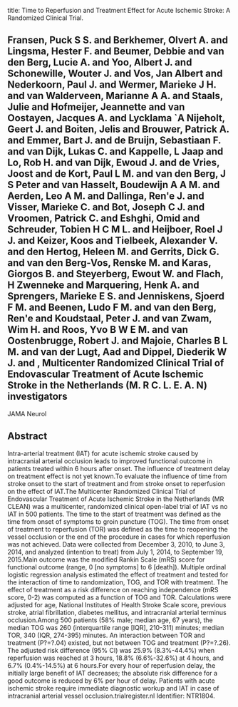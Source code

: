 title: Time to Reperfusion and Treatment Effect for Acute Ischemic Stroke: A Randomized Clinical Trial.

## Fransen, Puck S S. and Berkhemer, Olvert A. and Lingsma, Hester F. and Beumer, Debbie and van den Berg, Lucie A. and Yoo, Albert J. and Schonewille, Wouter J. and Vos, Jan Albert and Nederkoorn, Paul J. and Wermer, Marieke J H. and van Walderveen, Marianne A A. and Staals, Julie and Hofmeijer, Jeannette and van Oostayen, Jacques A. and Lycklama `A Nijeholt, Geert J. and Boiten, Jelis and Brouwer, Patrick A. and Emmer, Bart J. and de Bruijn, Sebastiaan F. and van Dijk, Lukas C. and Kappelle, L Jaap and Lo, Rob H. and van Dijk, Ewoud J. and de Vries, Joost and de Kort, Paul L M. and van den Berg, J S Peter and van Hasselt, Boudewijn A A M. and Aerden, Leo A M. and Dallinga, Ren'e J. and Visser, Marieke C. and Bot, Joseph C J. and Vroomen, Patrick C. and Eshghi, Omid and Schreuder, Tobien H C M L. and Heijboer, Roel J J. and Keizer, Koos and Tielbeek, Alexander V. and den Hertog, Heleen M. and Gerrits, Dick G. and van den Berg-Vos, Renske M. and Karas, Giorgos B. and Steyerberg, Ewout W. and Flach, H Zwenneke and Marquering, Henk A. and Sprengers, Marieke E S. and Jenniskens, Sjoerd F M. and Beenen, Ludo F M. and van den Berg, Ren'e and Koudstaal, Peter J. and van Zwam, Wim H. and Roos, Yvo B W E M. and van Oostenbrugge, Robert J. and Majoie, Charles B L M. and van der Lugt, Aad and Dippel, Diederik W J. and , Multicenter Randomized Clinical Trial of Endovascular Treatment of Acute Ischemic Stroke in the Netherlands (M. R C. L. E. A. N) investigators
JAMA Neurol


## Abstract
Intra-arterial treatment (IAT) for acute ischemic stroke caused by intracranial arterial occlusion leads to improved functional outcome in patients treated within 6 hours after onset. The influence of treatment delay on treatment effect is not yet known.To evaluate the influence of time from stroke onset to the start of treatment and from stroke onset to reperfusion on the effect of IAT.The Multicenter Randomized Clinical Trial of Endovascular Treatment of Acute Ischemic Stroke in the Netherlands (MR CLEAN) was a multicenter, randomized clinical open-label trial of IAT vs no IAT in 500 patients. The time to the start of treatment was defined as the time from onset of symptoms to groin puncture (TOG). The time from onset of treatment to reperfusion (TOR) was defined as the time to reopening the vessel occlusion or the end of the procedure in cases for which reperfusion was not achieved. Data were collected from December 3, 2010, to June 3, 2014, and analyzed (intention to treat) from July 1, 2014, to September 19, 2015.Main outcome was the modified Rankin Scale (mRS) score for functional outcome (range, 0 [no symptoms] to 6 [death]). Multiple ordinal logistic regression analysis estimated the effect of treatment and tested for the interaction of time to randomization, TOG, and TOR with treatment. The effect of treatment as a risk difference on reaching independence (mRS score, 0-2) was computed as a function of TOG and TOR. Calculations were adjusted for age, National Institutes of Health Stroke Scale score, previous stroke, atrial fibrillation, diabetes mellitus, and intracranial arterial terminus occlusion.Among 500 patients (58% male; median age, 67 years), the median TOG was 260 (interquartile range [IQR], 210-311) minutes; median TOR, 340 (IQR, 274-395) minutes. An interaction between TOR and treatment (P?=?.04) existed, but not between TOG and treatment (P?=?.26). The adjusted risk difference (95% CI) was 25.9% (8.3%-44.4%) when reperfusion was reached at 3 hours, 18.8% (6.6%-32.6%) at 4 hours, and 6.7% (0.4%-14.5%) at 6 hours.For every hour of reperfusion delay, the initially large benefit of IAT decreases; the absolute risk difference for a good outcome is reduced by 6% per hour of delay. Patients with acute ischemic stroke require immediate diagnostic workup and IAT in case of intracranial arterial vessel occlusion.trialregister.nl Identifier: NTR1804.

